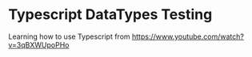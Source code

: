 # Typescript DataTypes Testing

Learning how to use Typescript from https://www.youtube.com/watch?v=3qBXWUpoPHo